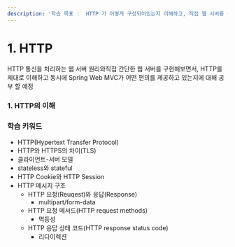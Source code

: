```yaml
---
description: '학습 목표 :  HTTP 가 어떻게 구성되어있는지 이해하고, 직접 웹 서버를 구현할 수 있다.'
---
```


# 1. HTTP

HTTP 통신을 처리하는 웹 서버 원리와직접 간단한 웹 서버를 구현해보면서, HTTP를 제대로 이해하고 동시에 Spring Web MVC가 어떤 편의를 제공하고 있는지에 대해 공부 할 예정



### 1. HTTP의 이해

### 학습 키워드

* HTTP(Hypertext Transfer Protocol)
* HTTP와 HTTPS의 차이(TLS)
* 클라이언트-서버 모델
* stateless와 stateful
* HTTP Cookie와 HTTP Session
* HTTP 메시지 구조
  * HTTP 요청(Reuqest)와 응답(Response)
    * multipart/form-data
  * HTTP 요청 메서드(HTTP request methods)
    * 멱등성
  * HTTP 응답 상태 코드(HTTP response status code)
    * 리다이렉션
